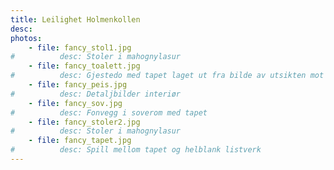 ```yaml
---
title: Leilighet Holmenkollen
desc:
photos:
    - file: fancy_stol1.jpg
#          desc: Stoler i mahognylasur
    - file: fancy_toalett.jpg
#          desc: Gjestedo med tapet laget ut fra bilde av utsikten mot sentrum
    - file: fancy_peis.jpg
#          desc: Detaljbilder interiør
    - file: fancy_sov.jpg
#          desc: Fonvegg i soverom med tapet
    - file: fancy_stoler2.jpg
#          desc: Stoler i mahognylasur
    - file: fancy_tapet.jpg
#          desc: Spill mellom tapet og helblank listverk
---
```

